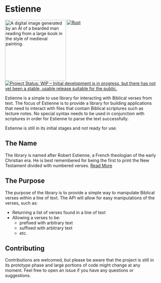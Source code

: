 # Estienne

<img src="https://user-images.githubusercontent.com/6587811/190536556-aec1ba71-0aef-4878-9c1f-a9727e647083.png" alt="A digital image generated by an AI of a bearded man reading from a large book in the style of medieval painting." width=200 align=left>

[![Rust](https://github.com/JoelMon/Estienne/actions/workflows/rust.yml/badge.svg?branch=main)](https://github.com/JoelMon/Estienne/actions/workflows/rust.yml)
[![Project Status: WIP – Initial development is in progress, but there has not yet been a stable, usable release suitable for the public.](https://www.repostatus.org/badges/latest/wip.svg)](https://www.repostatus.org/#wip)

Estienne is a simple to use library for interacting with Biblical verses from text. 
The focus of Estienne is to provide a library for building applications that need to interact with files that contain Biblical scriptures such as lecture notes.
No special syntax needs to be used in conjunction with scriptures in order for Estienne to parse the text successfully. 

Estienne is still in its initial stages and not ready for use.

## The Name
The library is named after Robert Estienne, a French theologian of the early Christian era. 
He is best remembered for being the first to print the New Testament divided with numbered verses. [Read More](https://www.jw.org/finder?wtlocale=E&docid=2016167&srctype=wol&srcid=share&par=14)

## The Purpose
The purpose of the library is to provide a simple way to manipulate Biblical verses within a line of text. 
The API will allow for easy manipulations of the verses, such as:
- Returning a list of verses found in a line of text
- Allowing a verses to be:
   - prefixed with arbitrary text 
   - suffixed with arbitrary text
   - etc.

## Contributing
Contributions are welcomed, but please be aware that the project is still in its prototype phase and large portions of code might change at any moment. 
Feel free to open an issue if you have any questions or suggestions.

